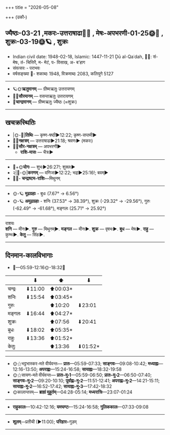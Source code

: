 +++
title = "2026-05-08"

+++
(उकौ॰)
## ज्यैष्ठः-03-21  ,मकरः-उत्तराषाढा🌛🌌  ,  मेषः-अपभरणी-01-25🌞🌌  ,  शुक्रः-03-19🌞🪐  , शुक्रः
- Indian civil date: 1948-02-18, Islamic: 1447-11-21 Ḏū al-Qaʿdah, 🌌🌞: सं- मेषः, तं- चित्तिरै, म- मेटं, प- विसाख, अ- ब’हाग
- संवत्सरः - पराभवः
- वर्षसङ्ख्या 🌛- शकाब्दः 1948, विक्रमाब्दः 2083, कलियुगे 5127
___________________
- 🪐🌞**ऋतुमानम्** — ग्रीष्मऋतुः उत्तरायणम्
- 🌌🌞**सौरमानम्** — वसन्तऋतुः उत्तरायणम्
- 🌛**चान्द्रमानम्** — ग्रीष्मऋतुः ज्यैष्ठः (≈शुक्रः)
___________________


## खचक्रस्थितिः
- |🌞-🌛|**तिथिः** — कृष्ण-षष्ठी►12:22; कृष्ण-सप्तमी►  
- 🌌🌛**नक्षत्रम्** — उत्तराषाढा►21:18; श्रवणः► (मकरः)  
- 🌌🌞**सौर-नक्षत्रम्** — अपभरणी►  
  - **राशि-मासः** — चैत्रः► 
___________________
- 🌛+🌞**योगः** — शुभः►26:27!; शुक्लः►  
- २|🌛-🌞|**करणम्** — वणिजा►12:22; भद्रा►25:16!; बवम्►  
- 🌌🌛- **चन्द्राष्टम-राशिः**—मिथुनम्  
___________________
- 🌞-🪐 **मूढग्रहाः** - बुधः (7.67° → 6.56°)
- 🌞-🪐 **अमूढग्रहाः** - शनिः (37.53° → 38.39°), शुक्रः (-29.32° → -29.56°), गुरुः (-62.49° → -61.68°), मङ्गलः (25.71° → 25.92°)
___________________
राशयः  
**शनि** — मीनः►. **गुरु** — मिथुनम्►. **मङ्गल** — मीनः►. **शुक्र** — वृषभः►. **बुध** — मेषः►. **राहु** — कुम्भः►. **केतु** — सिंहः►. 
___________________


## दिनमान-कालविभागाः
- 🌅—05:59-12:16🌞-18:32🌇  

|      |⬇     |⬆     |⬇     |
|------|-----|-----|------|
|चन्द्रः|⬇11:00 |⬆00:03*|     |
|शनिः   |⬇15:54 |⬆03:45*|     |
|गुरुः  |     |⬆10:20 |⬇23:01 |
|मङ्गलः |⬇16:44 |⬆04:27*|     |
|शुक्रः |     |⬆07:56 |⬇20:41 |
|बुधः   |⬇18:02 |⬆05:35*|     |
|राहुः  |⬇13:36 |⬆01:52*|     |
|केतुः  |     |⬆13:36 |⬇01:52*|
___________________
- 🌞⚝भट्टभास्कर-मते वीर्यवन्तः— **प्रातः**—05:59-07:33; **साङ्गवः**—09:08-10:42; **मध्याह्नः**—12:16-13:50; **अपराह्णः**—15:24-16:58; **सायाह्नः**—18:32-19:58  
- 🌞⚝सायण-मते वीर्यवन्तः— **प्रातः-मु॰1**—05:59-06:50; **प्रातः-मु॰2**—06:50-07:40; **साङ्गवः-मु॰2**—09:20-10:10; **पूर्वाह्णः-मु॰2**—11:51-12:41; **अपराह्णः-मु॰2**—14:21-15:11; **सायाह्नः-मु॰2**—16:52-17:42; **सायाह्नः-मु॰3**—17:42-18:32  
- 🌞कालान्तरम्— **ब्राह्मं मुहूर्तम्**—04:28-05:14; **मध्यरात्रिः**—23:07-01:24  
___________________
- **राहुकालः**—10:42-12:16; **यमघण्टः**—15:24-16:58; **गुलिककालः**—07:33-09:08  
___________________
- **शूलम्**—प्रतीची (►11:00); **परिहारः**–गुडम्  
___________________
